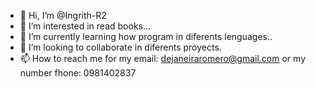 - 👋 Hi, I’m @Ingrith-R2
- 👀 I’m interested in read books...
- 🌱 I’m currently learning how program in diferents lenguages..
- 💞️ I’m looking to collaborate in diferents proyects.
- 📫 How to reach me for my email: dejaneiraromero@gmail.com or my number fhone: 0981402837

<!---
Ingrith-R2/Ingrith-R2 is a ✨ special ✨ repository because its `README.md` (this file) appears on your GitHub profile.
You can click the Preview link to take a look at your changes.
--->
